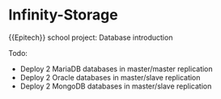 # Infinity-Storage
{{Epitech}} school project: Database introduction

Todo:
- Deploy 2 MariaDB databases in master/master replication
- Deploy 2 Oracle databases in master/slave replication
- Deploy 2 MongoDB databases in master/slave replication
